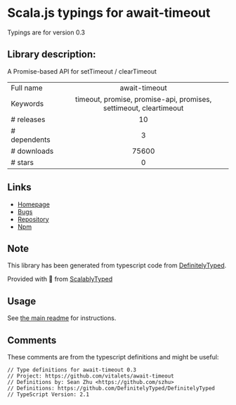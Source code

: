 
# Scala.js typings for await-timeout

Typings are for version 0.3

## Library description:
A Promise-based API for setTimeout / clearTimeout

|                    |                 |
| ------------------ | :-------------: |
| Full name          | await-timeout |
| Keywords           | timeout, promise, promise-api, promises, settimeout, cleartimeout |
| # releases         | 10 |
| # dependents       | 3 |
| # downloads        | 75600 |
| # stars            | 0 |

## Links
- [Homepage](https://github.com/vitalets/await-timeout#readme)
- [Bugs](https://github.com/vitalets/await-timeout/issues)
- [Repository](https://github.com/vitalets/await-timeout)
- [Npm](https://www.npmjs.com/package/await-timeout)
    


## Note
This library has been generated from typescript code from [DefinitelyTyped](https://definitelytyped.org).

Provided with :purple_heart: from [ScalablyTyped](https://github.com/oyvindberg/ScalablyTyped)

## Usage
See [the main readme](../../readme.md) for instructions.

## Comments

These comments are from the typescript definitions and might be useful:
```
// Type definitions for await-timeout 0.3
// Project: https://github.com/vitalets/await-timeout
// Definitions by: Sean Zhu <https://github.com/szhu>
// Definitions: https://github.com/DefinitelyTyped/DefinitelyTyped
// TypeScript Version: 2.1

```

